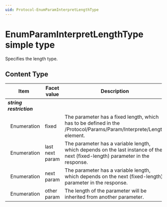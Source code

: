 ```yaml
---
uid: Protocol-EnumParamInterpretLengthType
---
```


# EnumParamInterpretLengthType simple type

Specifies the length type.

## Content Type

|Item|Facet value|Description|
|--- |--- |--- |
|***string restriction***|||
|&nbsp;&nbsp;Enumeration|fixed|The parameter has a fixed length, which has to be defined in the /Protocol/Params/Param/Interprete/Length element.|
|&nbsp;&nbsp;Enumeration|last next param|The parameter has a variable length, which depends on the last instance of the next (fixed-length) parame­ter in the response.|
|&nbsp;&nbsp;Enumeration|next param|The parameter has a variable length, which depends on the next (fixed-length) parameter in the response.|
|&nbsp;&nbsp;Enumeration|other param|The length of the parameter will be inherited from another parameter.|
